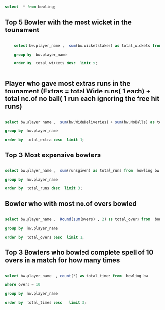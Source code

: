 ```sql

select  * from bowling;

```


## Top 5 Bowler with the most wicket in the tounament 

```sql

    select bw.player_name ,  sum(bw.wicketstaken) as total_wickets from  bowling bw

    group by  bw.player_name

    order by  total_wickets desc  limit 5;
    
```


## Player who gave most extras runs in the tounament (Extras =  total Wide runs( 1 each) + total no.of no ball( 1 run each ignoring  the free hit runs)

```sql

select bw.player_name ,  sum(bw.WideDeliveries) + sum(bw.NoBalls) as total_extra from  bowling bw

group by  bw.player_name

order by  total_extra desc  limit 1;

```


## Top 3 Most expensive bowlers

```sql

select bw.player_name ,  sum(runsgiven) as total_runs from  bowling bw

group by  bw.player_name

order by  total_runs desc  limit 3;

```

## Bowler who with most no.of overs bowled

```sql

select bw.player_name ,  Round(sum(overs) , 2) as total_overs from  bowling bw

group by  bw.player_name

order by  total_overs desc  limit 1;

```


## Top 3 Bowlers who bowled complete spell of 10 overs in a match for how many times



```sql

select bw.player_name  , count(*) as total_times from  bowling bw

where overs = 10

group by  bw.player_name

order by  total_times desc   limit 3;

```





